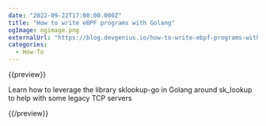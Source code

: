 ```yaml
---
date: "2022-09-22T17:00:00.000Z"
title: "How to write eBPF programs with Golang"
ogImage: ogimage.png
externalUrl: "https://blog.devgenius.io/how-to-write-ebpf-programs-with-golang-933d58fc5dba"
categories:
  - How-To
---
```


{{preview}}

Learn how to leverage the library sklookup-go in Golang around sk_lookup to help with some legacy TCP servers

{{/preview}}
